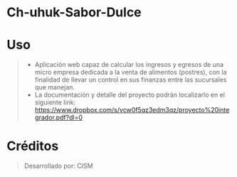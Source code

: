 # Ch-uhuk-Sabor-Dulce
# Uso
>  - Aplicación web capaz de calcular los ingresos y egresos de una micro empresa dedicada a la venta de alimentos (postres), con la finalidad de llevar un control en sus finanzas entre las sucursales que manejan.
>  - La documentación y detalle del proyecto podrán localizarlo en el siguiente link: https://www.dropbox.com/s/vcw0f5qz3edm3qz/proyecto%20integrador.pdf?dl=0 
# Créditos
> Desarrollado por: CISM
